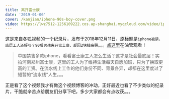 ```yaml
---
title: 离开富士康
date: '2019-01-06'
cover: /kanjian/iphone-90s-boy-cover.png
video: https://lwz7512-1256109222.cos.ap-shanghai.myqcloud.com/video/iphone-90s-boys.480x270.mp4
---
```


这是来自冬呱视频的一个纪录片，发布于2018年12月11日，原标题是`iphone被禁，底层工人还好吗？90后男孩离开富士康，却因2块钱痛哭`。。。[点这里](https://www.youtube.com/watch?v=9cmy_kwUNxs)在油管观看！

> 中国禁售多款iphone，看看富士康工人怎么生活？这才是社会最底层！实拍河南郑州富士康，这里的工人为了维持生活每天自愿加班，只为了换取更高的工资。在流水线上工作的他们身份不同、背景各异，却都在这里度过了短暂的“流水线”人生。。。

正是看了这个视频我才有做这个视频博客的冲动，正好最近也看了不少类似的纪录片，干脆就辛苦点给朋友们分享下吧，多少大家都会有点收获。。。